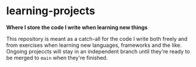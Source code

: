 # learning-projects

**Where I store the code I write when learning new things**

This repository is meant as a catch-all for the code I write both freely and from exercises when learning new languages, frameworks and the like.
Ongoing projeccts will stay in an independent branch until they're ready to be merged to `main` when they're finished.
